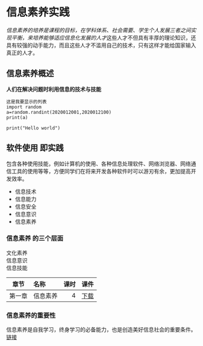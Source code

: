 # 信息素养实践

*信息素养的培养是课程的目标，在学科体系、社会需要、学生个人发展三者之间实现平衡，来培养能够适应信息化发展的人才*这些人才不但具有丰厚的理论知识，还具有较强的动手能力，而且这些人才不滥用自己的技术，只有这样才能给国家输入真正的人才。

## 信息素养概述

**人们在解决问题时利用信息的技术与技能**  

```
这是我要显示的列表    
import random
a=random.randint(2020012001,2020012100)
print(a)
```

`print("Hello world")`

## 软件使用 即实践

包含各种使用技能，例如计算机的使用、各种信息处理软件、网络浏览器、网络通信工具的使用等等，方便同学们在将来开发各种软件时可以游刃有余，更加提高开发效率。  

- 信息技术  
- 信息能力  
- 信息安全  
- 信息意识  
- 信息素养

### 信息素养 的三个层面

文化素养  
信息意识  
信息技能 

|  章节  | 名称     | 课时 |   课件   |
| :-: | :- | -: | :-: |
| 第一章 | 信息素养 |    4 | [下载]() |

### 信息素养的重要性

信息素养是自我学习，终身学习的必备能力，也是创造美好信息社会的重要条件。[链接](https://wenku.baidu.com/view/1918203cab8271fe910ef12d2af90242a895ab36.html)
